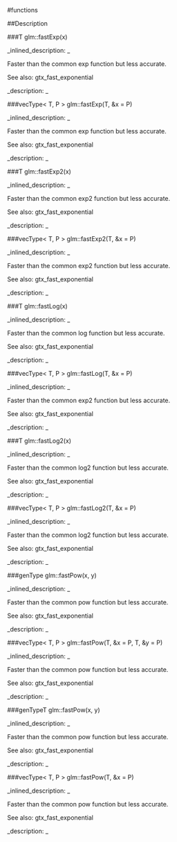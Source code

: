 #functions


<!--
_visible: True_
_advanced: False_
-->

##Description





<!----------------------------------------------------------------------------->

###T glm::fastExp(x)

<!--
_syntax: glm::fastExp(x)_
_name: glm::fastExp_
_returns: T_
_returns_description: _
_parameters: T x_
_version_started: 0.10.0_
_version_deprecated: _
_summary: _
_constant: False_
_static: False_
_visible: True_
_advanced: False_
-->

_inlined_description: _

Faster than the common exp function but less accurate.

See also: gtx_fast_exponential





_description: _







<!----------------------------------------------------------------------------->

###vecType< T, P > glm::fastExp(T, &x = P)

<!--
_syntax: glm::fastExp(T, &x = P)_
_name: glm::fastExp_
_returns: vecType< T, P >_
_returns_description: _
_parameters: const vecType< T, P > &x=P_
_version_started: 0.10.0_
_version_deprecated: _
_summary: _
_constant: False_
_static: False_
_visible: True_
_advanced: False_
-->

_inlined_description: _

Faster than the common exp function but less accurate.

See also: gtx_fast_exponential





_description: _







<!----------------------------------------------------------------------------->

###T glm::fastExp2(x)

<!--
_syntax: glm::fastExp2(x)_
_name: glm::fastExp2_
_returns: T_
_returns_description: _
_parameters: T x_
_version_started: 0.10.0_
_version_deprecated: _
_summary: _
_constant: False_
_static: False_
_visible: True_
_advanced: False_
-->

_inlined_description: _

Faster than the common exp2 function but less accurate.

See also: gtx_fast_exponential





_description: _







<!----------------------------------------------------------------------------->

###vecType< T, P > glm::fastExp2(T, &x = P)

<!--
_syntax: glm::fastExp2(T, &x = P)_
_name: glm::fastExp2_
_returns: vecType< T, P >_
_returns_description: _
_parameters: const vecType< T, P > &x=P_
_version_started: 0.10.0_
_version_deprecated: _
_summary: _
_constant: False_
_static: False_
_visible: True_
_advanced: False_
-->

_inlined_description: _

Faster than the common exp2 function but less accurate.

See also: gtx_fast_exponential





_description: _







<!----------------------------------------------------------------------------->

###T glm::fastLog(x)

<!--
_syntax: glm::fastLog(x)_
_name: glm::fastLog_
_returns: T_
_returns_description: _
_parameters: T x_
_version_started: 0.10.0_
_version_deprecated: _
_summary: _
_constant: False_
_static: False_
_visible: True_
_advanced: False_
-->

_inlined_description: _

Faster than the common log function but less accurate.

See also: gtx_fast_exponential





_description: _







<!----------------------------------------------------------------------------->

###vecType< T, P > glm::fastLog(T, &x = P)

<!--
_syntax: glm::fastLog(T, &x = P)_
_name: glm::fastLog_
_returns: vecType< T, P >_
_returns_description: _
_parameters: const vecType< T, P > &x=P_
_version_started: 0.10.0_
_version_deprecated: _
_summary: _
_constant: False_
_static: False_
_visible: True_
_advanced: False_
-->

_inlined_description: _

Faster than the common exp2 function but less accurate.

See also: gtx_fast_exponential





_description: _







<!----------------------------------------------------------------------------->

###T glm::fastLog2(x)

<!--
_syntax: glm::fastLog2(x)_
_name: glm::fastLog2_
_returns: T_
_returns_description: _
_parameters: T x_
_version_started: 0.10.0_
_version_deprecated: _
_summary: _
_constant: False_
_static: False_
_visible: True_
_advanced: False_
-->

_inlined_description: _

Faster than the common log2 function but less accurate.

See also: gtx_fast_exponential





_description: _







<!----------------------------------------------------------------------------->

###vecType< T, P > glm::fastLog2(T, &x = P)

<!--
_syntax: glm::fastLog2(T, &x = P)_
_name: glm::fastLog2_
_returns: vecType< T, P >_
_returns_description: _
_parameters: const vecType< T, P > &x=P_
_version_started: 0.10.0_
_version_deprecated: _
_summary: _
_constant: False_
_static: False_
_visible: True_
_advanced: False_
-->

_inlined_description: _

Faster than the common log2 function but less accurate.

See also: gtx_fast_exponential





_description: _







<!----------------------------------------------------------------------------->

###genType glm::fastPow(x, y)

<!--
_syntax: glm::fastPow(x, y)_
_name: glm::fastPow_
_returns: genType_
_returns_description: _
_parameters: genType x, genType y_
_version_started: 0.10.0_
_version_deprecated: _
_summary: _
_constant: False_
_static: False_
_visible: True_
_advanced: False_
-->

_inlined_description: _

Faster than the common pow function but less accurate.

See also: gtx_fast_exponential





_description: _







<!----------------------------------------------------------------------------->

###vecType< T, P > glm::fastPow(T, &x = P, T, &y = P)

<!--
_syntax: glm::fastPow(T, &x = P, T, &y = P)_
_name: glm::fastPow_
_returns: vecType< T, P >_
_returns_description: _
_parameters: const vecType< T, P > &x=P, const vecType< T, P > &y=P_
_version_started: 0.10.0_
_version_deprecated: _
_summary: _
_constant: False_
_static: False_
_visible: True_
_advanced: False_
-->

_inlined_description: _

Faster than the common pow function but less accurate.

See also: gtx_fast_exponential





_description: _







<!----------------------------------------------------------------------------->

###genTypeT glm::fastPow(x, y)

<!--
_syntax: glm::fastPow(x, y)_
_name: glm::fastPow_
_returns: genTypeT_
_returns_description: _
_parameters: genTypeT x, genTypeU y_
_version_started: 0.10.0_
_version_deprecated: _
_summary: _
_constant: False_
_static: False_
_visible: True_
_advanced: False_
-->

_inlined_description: _

Faster than the common pow function but less accurate.

See also: gtx_fast_exponential





_description: _







<!----------------------------------------------------------------------------->

###vecType< T, P > glm::fastPow(T, &x = P)

<!--
_syntax: glm::fastPow(T, &x = P)_
_name: glm::fastPow_
_returns: vecType< T, P >_
_returns_description: _
_parameters: const vecType< T, P > &x=P_
_version_started: 0.10.0_
_version_deprecated: _
_summary: _
_constant: False_
_static: False_
_visible: True_
_advanced: False_
-->

_inlined_description: _

Faster than the common pow function but less accurate.

See also: gtx_fast_exponential





_description: _







<!----------------------------------------------------------------------------->

